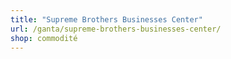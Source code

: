 ```yaml
---
title: "Supreme Brothers Businesses Center"
url: /ganta/supreme-brothers-businesses-center/
shop: commodité
---
```

